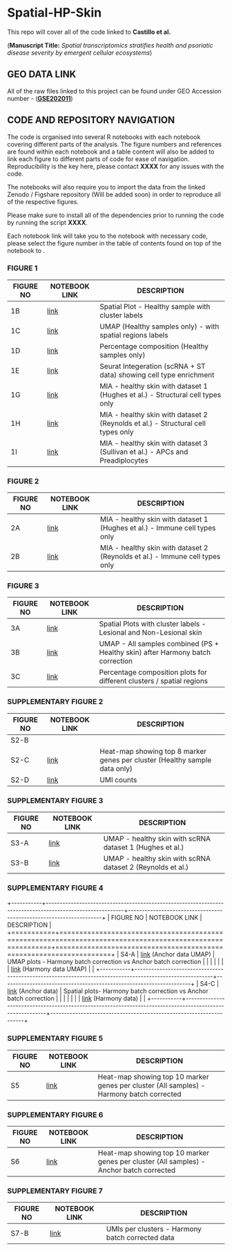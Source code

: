 # Spatial-HP-Skin

This repo will cover all of the code linked to **Castillo et al.**

(**Manuscript Title:** *Spatial transcriptomics stratifies health and psoriatic disease severity by emergent cellular ecosystems*)

## GEO DATA LINK

All of the raw files linked to this project can be found under GEO Accession number - ([**GSE202011**](https://www.ncbi.nlm.nih.gov/geo/query/acc.cgi?acc=GSE202011))

## CODE AND REPOSITORY NAVIGATION

The code is organised into several R notebooks with each notebook covering different parts of the analysis. The figure numbers and references are found within each notebook and a table content will also be added to link each figure to different parts of code for ease of navigation. Reproducibility is the key here, please contact **XXXX** for any issues with the code.

The notebooks will also require you to import the data from the linked Zenodo / Figshare repository (Will be added soon) in order to reproduce all of the respective figures.

Please make sure to install all of the dependencies prior to running the code by running the script **XXXX**.

Each notebook link will take you to the notebook with necessary code, please select the figure number in the table of contents found on top of the notebook to .

### FIGURE 1

| FIGURE NO | NOTEBOOK LINK                                                                                                | DESCRIPTION                                                                      |
|-----------|--------------------------------------------------------------------------------------------------------------|----------------------------------------------------------------------------------|
| 1B        | [link](https://github.com/IkjotSidhu/Spatial-HP-Skin/blob/main/ST_HEALTHY_SAMPLES_FIGURE_1.md)               | Spatial Plot - Healthy sample with cluster labels                                |
| 1C        | [link](https://github.com/IkjotSidhu/Spatial-HP-Skin/blob/main/ST_HEALTHY_SAMPLES_FIGURE_1.md)               | UMAP (Healthy samples only) - with spatial regions labels                        |
| 1D        | [link](https://github.com/IkjotSidhu/Spatial-HP-Skin/blob/main/ST_HEALTHY_SAMPLES_FIGURE_1.md)               | Percentage composition (Healthy samples only)                                    |
| 1E        | [link](https://github.com/IkjotSidhu/Spatial-HP-Skin/blob/main/ST_HEALTHY_SAMPLES_PART_2_TRAVIS_DATA_.md)    | Seurat Integeration (scRNA + ST data) showing cell type enrichment               |
| 1G        | [link](https://github.com/IkjotSidhu/Spatial-HP-Skin/blob/main/ST_HEALTHY_SAMPLES_PART_2_TRAVIS_DATA_.md)    | MIA - healthy skin with dataset 1 (Hughes et al.) - Structural cell types only   |
| 1H        | [link](https://github.com/IkjotSidhu/Spatial-HP-Skin/blob/main/ST_HEALTHY_SAMPLES_PART_3(REYNOLDS_DATA).md)  | MIA - healthy skin with dataset 2 (Reynolds et al.) - Structural cell types only |
| 1I        | [link](https://github.com/IkjotSidhu/Spatial-HP-Skin/blob/main/ST_HEALTHY_SAMPLES_PART-4(SULLIVAN_DATA).Rmd) | MIA - healthy skin with dataset 3 (Sullivan et al.) - APCs and Preadiplocytes    |

### FIGURE 2

| FIGURE NO | NOTEBOOK LINK                                                                                               | DESCRIPTION                                                                  |
|-----------|-------------------------------------------------------------------------------------------------------------|------------------------------------------------------------------------------|
| 2A        | [link](https://github.com/IkjotSidhu/Spatial-HP-Skin/blob/main/ST_HEALTHY_SAMPLES_PART_2_TRAVIS_DATA_.md)   | MIA - healthy skin with dataset 1 (Hughes et al.) - Immune cell types only   |
| 2B        | [link](https://github.com/IkjotSidhu/Spatial-HP-Skin/blob/main/ST_HEALTHY_SAMPLES_PART_3(REYNOLDS_DATA).md) | MIA - healthy skin with dataset 2 (Reynolds et al.) - Immune cell types only |

### FIGURE 3

| FIGURE NO | NOTEBOOK LINK                                                                        | DESCRIPTION                                                                    |
|-----------|--------------------------------------------------------------------------------------|--------------------------------------------------------------------------------|
| 3A        | [link](https://github.com/IkjotSidhu/Spatial-HP-Skin/blob/main/PS_SAMPLES_PART_2.md) | Spatial Plots with cluster labels - Lesional and Non-Lesional skin             |
| 3B        | [link](https://github.com/IkjotSidhu/Spatial-HP-Skin/blob/main/PS_SAMPLES_PART_2.md) | UMAP - All samples combined (PS + Healthy skin) after Harmony batch correction |
| 3C        | [link](https://github.com/IkjotSidhu/Spatial-HP-Skin/blob/main/PS_SAMPLES_PART_2.md) | Percentage composition plots for different clusters / spatial regions          |

### SUPPLEMENTARY FIGURE 2

| FIGURE NO | NOTEBOOK LINK                                                                                  | DESCRIPTION                                                                |
|-----------|------------------------------------------------------------------------------------------------|----------------------------------------------------------------------------|
| S2-B      |                                                                                                |                                                                            |
| S2-C      | [link](https://github.com/IkjotSidhu/Spatial-HP-Skin/blob/main/ST_HEALTHY_SAMPLES_FIGURE_1.md) | Heat-map showing top 8 marker genes per cluster (Healthy sample data only) |
| S2-D      | [link](https://github.com/IkjotSidhu/Spatial-HP-Skin/blob/main/ST_HEALTHY_SAMPLES_FIGURE_1.md) | UMI counts                                                                 |

### SUPPLEMENTARY FIGURE 3

| FIGURE NO | NOTEBOOK LINK                                                                                               | DESCRIPTION                                                |
|-----------|-------------------------------------------------------------------------------------------------------------|------------------------------------------------------------|
| S3-A      | [link](https://github.com/IkjotSidhu/Spatial-HP-Skin/blob/main/ST_HEALTHY_SAMPLES_PART_2_TRAVIS_DATA_.md)   | UMAP - healthy skin with scRNA dataset 1 (Hughes et al.)   |
| S3-B      | [link](https://github.com/IkjotSidhu/Spatial-HP-Skin/blob/main/ST_HEALTHY_SAMPLES_PART_3(REYNOLDS_DATA).md) | UMAP - healthy skin with scRNA dataset 2 (Reynolds et al.) |

### SUPPLEMENTARY FIGURE 4

+-----------+----------------------------------------------------------------------------------------------------------+--------------------------------------------------------------------+
| FIGURE NO | NOTEBOOK LINK                                                                                            | DESCRIPTION                                                        |
+===========+==========================================================================================================+====================================================================+
| S4-A      | [link](https://github.com/IkjotSidhu/Spatial-HP-Skin/blob/main/PS_SAMPLES_PART_1.md) (Anchor data UMAP)  | UMAP plots - Harmony batch correction vs Anchor batch correction   |
|           |                                                                                                          |                                                                    |
|           | [link](https://github.com/IkjotSidhu/Spatial-HP-Skin/blob/main/PS_SAMPLES_PART_2.md) (Harmony data UMAP) |                                                                    |
+-----------+----------------------------------------------------------------------------------------------------------+--------------------------------------------------------------------+
| S4-C      | [link](https://github.com/IkjotSidhu/Spatial-HP-Skin/blob/main/PS_SAMPLES_PART_1.md) (Anchor data)       | Spatial plots- Harmony batch correction vs Anchor batch correction |
|           |                                                                                                          |                                                                    |
|           | [link](https://github.com/IkjotSidhu/Spatial-HP-Skin/blob/main/PS_SAMPLES_PART_2.md) (Harmony data)      |                                                                    |
+-----------+----------------------------------------------------------------------------------------------------------+--------------------------------------------------------------------+

### SUPPLEMENTARY FIGURE 5

| FIGURE NO | NOTEBOOK LINK                                                                        | DESCRIPTION                                                                              |
|-----------|--------------------------------------------------------------------------------------|------------------------------------------------------------------------------------------|
| S5        | [link](https://github.com/IkjotSidhu/Spatial-HP-Skin/blob/main/PS_SAMPLES_PART_2.md) | Heat-map showing top 10 marker genes per cluster (All samples) - Harmony batch corrected |

### SUPPLEMENTARY FIGURE 6

| FIGURE NO | NOTEBOOK LINK                                                                        | DESCRIPTION                                                                             |
|-----------|--------------------------------------------------------------------------------------|-----------------------------------------------------------------------------------------|
| S6        | [link](https://github.com/IkjotSidhu/Spatial-HP-Skin/blob/main/PS_SAMPLES_PART_1.md) | Heat-map showing top 10 marker genes per cluster (All samples) - Anchor batch corrected |

### SUPPLEMENTARY FIGURE 7

| FIGURE NO | NOTEBOOK LINK                                                                        | DESCRIPTION                                      |
|-----------|--------------------------------------------------------------------------------------|--------------------------------------------------|
| S7-B      | [link](https://github.com/IkjotSidhu/Spatial-HP-Skin/blob/main/PS_SAMPLES_PART_2.md) | UMIs per clusters - Harmony batch corrected data |
